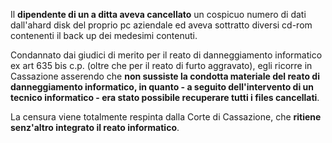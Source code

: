 Il **dipendente di un a ditta aveva cancellato** un cospicuo numero di dati dall'ahard disk del proprio pc aziendale ed aveva sottratto diversi cd-rom contenenti il back up dei medesimi contenuti.

Condannato dai giudici di merito per il reato di danneggiamento informatico ex art 635 bis c.p. (oltre che per il reato di furto aggravato), egli ricorre in Cassazione asserendo che **non sussiste la condotta materiale del reato di danneggiamento informatico, in quanto - a seguito dell'intervento di un tecnico informatico - era stato possibile recuperare tutti i files cancellati**.

La censura viene totalmente respinta dalla Corte di Cassazione, che **ritiene senz'altro integrato il reato informatico**.